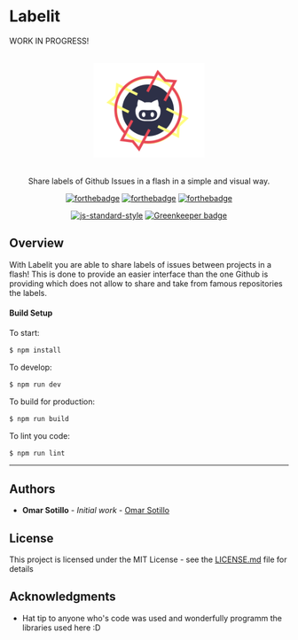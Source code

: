 # Labelit

WORK IN PROGRESS! 

<div align="center">
<br>
<img width="200" src="/docs/images/Labelit.png" alt="Labelit">
<br>
<br>
</div>

<p align="center" color="#6a737d">
Share labels of Github Issues in a flash in a simple and visual way. 
</p>

<div align="center">

[![forthebadge](http://forthebadge.com/images/badges/built-with-love.svg)](http://forthebadge.com) [![forthebadge](http://forthebadge.com/images/badges/made-with-vue.svg)](http://forthebadge.com) [![forthebadge](http://forthebadge.com/images/badges/gluten-free.svg)](http://forthebadge.com)
</div>

<div align="center">

[![js-standard-style](https://cdn.rawgit.com/feross/standard/master/badge.svg)](https://github.com/feross/standard) [![Greenkeeper badge](https://badges.greenkeeper.io/omarsotillo/labelit.svg)](https://greenkeeper.io/)
</div>

## Overview

With Labelit you are able to share labels of issues between projects in a flash! This is done to provide an easier interface than the one Github is providing which does not allow to share and take from famous repositories the labels.

#### Build Setup

To start:

```bash
$ npm install
```

To develop:

```bash
$ npm run dev
 ```

To build for production:

```bash
$ npm run build
```

To lint you code:

```bash
$ npm run lint
```


---


## Authors

* **Omar Sotillo** - *Initial work* - [Omar Sotillo](https://github.com/omarsotillo)

## License

This project is licensed under the MIT License - see the [LICENSE.md](LICENSE.md) file for details

## Acknowledgments

* Hat tip to anyone who's code was used and wonderfully programm the libraries used here :D
